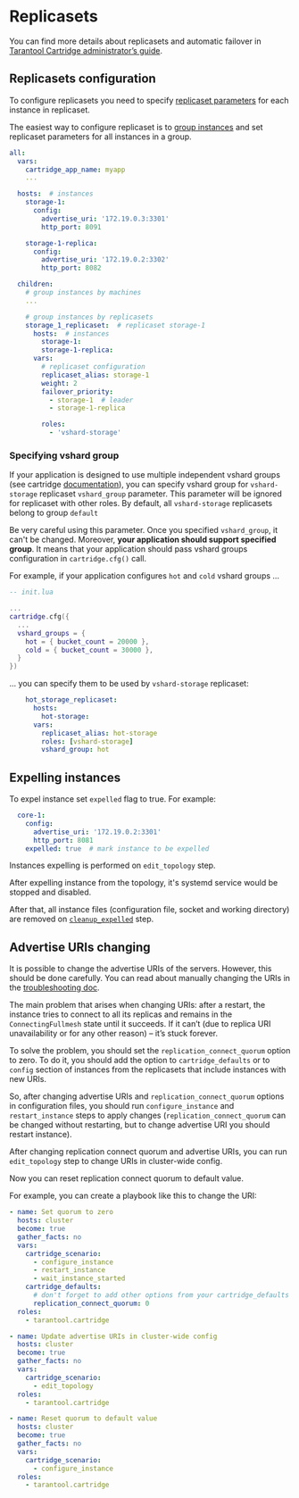 # Replicasets

You can find more details about replicasets and automatic failover in [Tarantool Cartridge administrator’s guide](https://www.tarantool.io/en/doc/latest/book/cartridge/cartridge_admin/#enabling-automatic-failover).

## Replicasets configuration

To configure replicasets you need to specify
[replicaset parameters](/doc/variables.md#replicasets-configuration)
for each instance in replicaset.

The easiest way to configure replicaset is to [group instances](https://docs.ansible.com/ansible/latest/user_guide/intro_inventory.html) and set replicaset parameters for all instances in a group.

```yaml
all:
  vars:
    cartridge_app_name: myapp
    ...

  hosts:  # instances
    storage-1:
      config:
        advertise_uri: '172.19.0.3:3301'
        http_port: 8091

    storage-1-replica:
      config:
        advertise_uri: '172.19.0.2:3302'
        http_port: 8082

  children:
    # group instances by machines
    ...

    # group instances by replicasets
    storage_1_replicaset:  # replicaset storage-1
      hosts:  # instances
        storage-1:
        storage-1-replica:
      vars:
        # replicaset configuration
        replicaset_alias: storage-1
        weight: 2
        failover_priority:
          - storage-1  # leader
          - storage-1-replica

        roles:
          - 'vshard-storage'
```

### Specifying vshard group

If your application is designed to use multiple independent vshard groups (see cartridge
[documentation](https://www.tarantool.io/en/doc/latest/book/cartridge/cartridge_dev/#using-multiple-vshard-storage-groups)), you can specify vshard group for `vshard-storage` replicaset `vshard_group`
parameter.
This parameter will be ignored for replicaset with other roles.
By default, all `vshard-storage` replicasets belong to group `default`

Be very careful using this parameter.
Once you specified `vshard_group`, it can't be changed.
Moreover, **your application should support specified group**.
It means that your  application should pass vshard groups configuration in
`cartridge.cfg()` call.

For example, if your application configures `hot` and `cold` vshard groups ...

```lua
-- init.lua

...
cartridge.cfg({
  ...
  vshard_groups = {
    hot = { bucket_count = 20000 },
    cold = { bucket_count = 30000 },
  }
})
```

... you can specify them to be used by `vshard-storage` replicaset:

```yaml
    hot_storage_replicaset:
      hosts:
        hot-storage:
      vars:
        replicaset_alias: hot-storage
        roles: [vshard-storage]
        vshard_group: hot
```

## Expelling instances

To expel instance set `expelled` flag to true.
For example:

```yaml
  core-1:
    config:
      advertise_uri: '172.19.0.2:3301'
      http_port: 8081
    expelled: true  # mark instance to be expelled
```

Instances expelling is performed on `edit_topology` step.

After expelling instance from the topology, it's systemd service would be stopped
and disabled.

After that, all instance files
(configuration file, socket and working directory)
are removed on [`cleanup_expelled`](/doc/scenario.md#cleanup_expelled) step.

## Advertise URIs changing

It is possible to change the advertise URIs of the servers. However, this should be done carefully.
You can read about manually changing the URIs in the [troubleshooting doc](
https://tarantool.io/en/doc/latest/book/cartridge/troubleshooting/#i-want-to-run-an-instance-with-a-new-advertise-uri).

The main problem that arises when changing URIs: after a restart, the instance tries
to connect to all its replicas and remains in the `ConnectingFullmesh` state until it succeeds.
If it can’t (due to replica URI unavailability or for any other reason) – it’s stuck forever.

To solve the problem, you should set the `replication_connect_quorum` option to zero.
To do it, you should add the option to `cartridge_defaults` or to `config` section of instances
from the replicasets that include instances with new URIs.

So, after changing advertise URIs and `replication_connect_quorum` options in configuration files,
you should run `configure_instance` and `restart_instance` steps to apply changes
(`replication_connect_quorum` can be changed without restarting,
but to change advertise URI you should restart instance).

After changing replication connect quorum and advertise URIs,
you can run `edit_topology` step to change URIs in cluster-wide config.

Now you can reset replication connect quorum to default value.

For example, you can create a playbook like this to change the URI:

```yaml
- name: Set quorum to zero
  hosts: cluster
  become: true
  gather_facts: no
  vars:
    cartridge_scenario:
      - configure_instance
      - restart_instance
      - wait_instance_started
    cartridge_defaults:
      # don't forget to add other options from your cartridge_defaults variable
      replication_connect_quorum: 0
  roles:
    - tarantool.cartridge

- name: Update advertise URIs in cluster-wide config
  hosts: cluster
  become: true
  gather_facts: no
  vars:
    cartridge_scenario:
      - edit_topology
  roles:
    - tarantool.cartridge

- name: Reset quorum to default value
  hosts: cluster
  become: true
  gather_facts: no
  vars:
    cartridge_scenario:
      - configure_instance
  roles:
    - tarantool.cartridge
```
